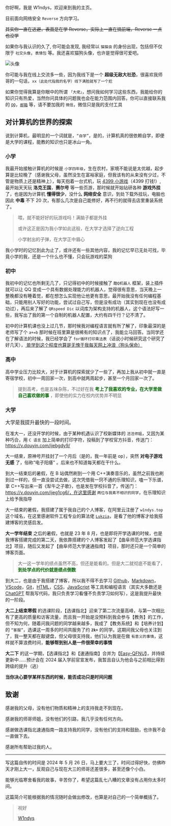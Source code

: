 你好啊，我是 W1ndys，欢迎来到我的主页。

目前面向网络安全 `Reverse` 方向学习。

~~其实你一直在逃避，表面是在学 Reverse，实际上一直在搞前端，Reverse 一点也没学~~

如果你与我认识的久了, 你可能会发现, 我经常以 `猫猫虫` 的身份出现，包括但不仅限于 `社交头像`，`表情包` 等。我还喜欢猫狗头像，也许是觉得很可爱吧。

![头像](https://avatars.githubusercontent.com/u/109416673?s=88)

你可能与我在线上交流多一些，因为我线下是一个 **超级无敌大社恐**，很喜欢我师哥的一句话，`xx（此处代指我的名字）线下满脸就写了一个尬`

如果你觉得我算是你眼中的所谓 `「大佬」`，想问我如何学习这些东西，我能给你的知识只有热爱，当然你问具体的问题我也会在能力范围内回答。你可以直接联系我的 [`QQ`](https://blog.w1ndys.top/html/QQ)，[`邮箱`](mailto:w1ndys@outlook.com) 等，请不要加我的 `微信`，微信只是我的支付工具

## 对计算机的世界的探索

说到计算机，最明显的一个词就是，`“自学”`，是的，计算机真的很依赖自学，即便是大学的课程，能教的知识也只是冰山一角。

### 小学

我最开始接触计算机的时候是 `小学四年级`，生在农村，家境不能说是太优越，起步算是比较晚了（感谢我父母，虽然没生在富裕家庭，但我该有的从来没有少过，不管是物质上还是精神上），每天抱着一台式机，玩 [4399 小游戏](https://www.4399.com/)（4399 打钱!）, 最开始天天玩 **洛克王国**，**赛尔号** 等一些页游，那时候就开始钻研各种 **游戏外挂** 了，也是因为计算机 **懂得很少**，没什么 **网络安全** 意识，到处下载外挂玩，电脑也因此 **中毒** 不下 20 次，有那么几次是自己能修好，再不行的就得去店里重装系统了。

> 喂，就不能好好的玩游戏吗！满脑子都是外挂
>
> 或许这正是因为我小学如此这般，在大学才选择了逆向工程
>
> 小学射出的子弹，在大学正中眉心

我小学时的记忆到此为止了，或许还有一些其他内容，我的记忆早已无处可找，毕竟小学的我，还是一个什么也不懂，只会玩游戏的菜狗

### 初中

我初中的记忆也所剩无几了，只记得初中的时候接触了 `酷Q机器人` 框架，装上插件就可以让 QQ 变成一个具有数据处理能力的机器人，觉得很有意思，当天晚上一整晚都没有睡着觉，都在想怎么实现他让他更有意思，最开始我没有任何编程基础，只能用别人写好的功能，尝试过自己写，但是没有成功（其实到现在也没有成功过），再后来了解了 `QRspeed Dic` 以词库为架构支持的机器人，这个语法好写一些，我写出了我的第一个自制的机器人配置，大约有四千行？记不清了。

初中的计算机课也没上过几节，那时候我对编程语言就有所了解了，印象最深的是老师写了个 `a+=b` 那时候在班里算是很稀有的知识点了，我能立马回答。当同学还在了解语法的时候，我已经学会了 `for循环打印乘法表`（话说小时候研究这个研究了好几天），<u> 能学到这个程度也算是无愧于我每天网上冲浪（狗头保命）</u>

### 高中

高中学业压力比较大，对于计算机的探索就少了一些了，再加上我从初中就一直是寄宿学校，初中一周回家一次，到高中就两周起步，甚至一个月回家一次了。

> 提到高考，也是五味杂陈，不过好在我 <span style="color:#006600;"> **考上了我喜欢的专业，在大学里做自己喜欢做的事** </span>，即使他的实力在校内优势并不明显

### 大学

<span style="font-size:1.1em;"> 大学是我提升最快的一段时间。</span>

在准大一，还没开学的时候，由于某种机遇认识了校新媒体的 `涪涪师姐`，又因为某种巧合，用 `C 语言` 加上简单的打印字符，投稿到了学校官方抖音，传送门： https://v.douyin.com/ijebgdy9/ 

大一结束，原神号开挂封了一个月后（是的，我一年前是 op），突然 **对电子游戏无感** 了，俗称“电子阳痿” 。后来也不知道每天都在干什么。

到大一结束后的暑假，在 B 站偶然刷到一个用 C++演奏音乐的，虽然之前我也刷到过一样的，但一直没尝试去做，这次凭借我一窍不通的乐理知识，嗑一下乐谱，拿 C++写出来一首《犁牛之子歌》，也是发在学校抖音了，传送门：https://v.douyin.com/ijeg1cg6/，在这里感谢 `两位与我素不相识的同学`，在乐理知识上给予我指导

大一结束的暑假，我搭建了属于我自己的个人博客，在阿里云注册了 `w1ndys.top` 这个域名，在这里感谢软件工程专业的算法佬 [`Lukzia`](http://lukzia.me)，是看了他的博客才给我搭建博客的灵感启发。

**大一学年结束** 之后的暑假，也就是 23 年 8 月，也是即将开学选课的时候，也是我博客搭建完成的第二天，我依靠搭建的个人博客发起了【曲阜师范大学选课指北】项目，随后又发起了【曲阜师范大学速通指南】项目，那时还只是一个简单的博客页面。

> 大一这一学年的绩点虽然不高，但还是能看的。但是大二就彻底不能看了，<span style="color:#006600;"> **到处学点的代价就是绩点倒数** </span>
>

到大二，也是由于我搭建了博客，所以我不得不去学习 [Github](https://github.com/)，[Markdown](https://markdown.com.cn/)，[VScode](https://code.visualstudio.com/)，[Git](https://git-scm.com/)，[HTML](https://developer.mozilla.org/zh-CN/docs/Web/HTML)，[CSS](https://developer.mozilla.org/zh-CN/docs/Web/CSS)，[JavaScript](https://developer.mozilla.org/zh-CN/docs/Web/JavaScript) 等工具和编程语言（其实大多数还是 [ChatGPT](https://chatgpt.com/) 帮我写代码，我只负责学习看懂不负责学习如何写），这是我提升最快的一阶段。

**大二上结束寒假** 的选课阶段，【选课指北】迎来了第二次流量高峰，与第一次相比有了更高的质量和访客流量，而且我一开始是没预料到我会参与【教务】的工作，但不知为何，随着问我问题的同学越来越多，我成了【教务系统】和【培养计划】的 `“客服”`，选课这一周多的时间共服务了约 **`2k+`** 的同学。这期间我父母也关注到了，我一整天都在敲键盘，但父母很支持我，他们认为我是在做 `有意义的事情`，这样就不算浪费时间，**能够帮到别人是一件很荣幸的事情**

**大二下** 的这一学期，【选课指北】和【速通指南】合并为【[Easy-QFNU](https://easy-qfnu.top/)】，并持续更新中……预计会在 2024 届入学前官宣发布，我暂且自认为他会与之前相比得到跨级的提升（逃）

**当你决心要学某样东西的时候，能否成功只是时间问题**

## 致谢

感谢我的父母，没有他们物质和精神上的支持我走不到现在。

感谢我的师哥师姐，没有他们的引路，我几乎没有任何方向。

感谢做选课指北速通指南一路支持我的同学，没有他们的支持和鼓励，也许我不会一直做下去。

感谢所有帮助过我的人。

---



写这篇自传的时间是 2024 年 5 月 26 日，马上要大三了，时间过得好快，仿佛昨天才刚上大一，反观自己与现在大三的师哥还差很多，甚至还像个小白。



能够光临寒舍看我的故事，辛苦你了，希望这篇乱七八糟的文章没有占用你太多时间。

这篇简介可能根据我的情况随时会做出修改，也算是对自己的一个简单概括了。



> 祝好
>
> [W1ndys](https://w1ndys.top/)
